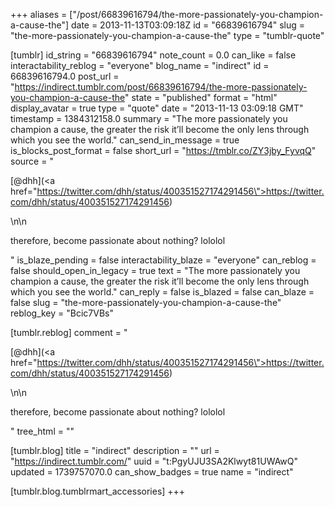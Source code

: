 +++
aliases = ["/post/66839616794/the-more-passionately-you-champion-a-cause-the"]
date = 2013-11-13T03:09:18Z
id = "66839616794"
slug = "the-more-passionately-you-champion-a-cause-the"
type = "tumblr-quote"

[tumblr]
id_string = "66839616794"
note_count = 0.0
can_like = false
interactability_reblog = "everyone"
blog_name = "indirect"
id = 66839616794.0
post_url = "https://indirect.tumblr.com/post/66839616794/the-more-passionately-you-champion-a-cause-the"
state = "published"
format = "html"
display_avatar = true
type = "quote"
date = "2013-11-13 03:09:18 GMT"
timestamp = 1384312158.0
summary = "The more passionately you champion a cause, the greater the risk it’ll become the only lens through which you see the world."
can_send_in_message = true
is_blocks_post_format = false
short_url = "https://tmblr.co/ZY3jby_FyvqQ"
source = "<p>[@dhh](<a href=\"https://twitter.com/dhh/status/400351527174291456\">https://twitter.com/dhh/status/400351527174291456</a>)</p>\n\n<p>therefore, become passionate about nothing? lololol</p>"
is_blaze_pending = false
interactability_blaze = "everyone"
can_reblog = false
should_open_in_legacy = true
text = "The more passionately you champion a cause, the greater the risk it&rsquo;ll become the only lens through which you see the world."
can_reply = false
is_blazed = false
can_blaze = false
slug = "the-more-passionately-you-champion-a-cause-the"
reblog_key = "Bcic7VBs"

[tumblr.reblog]
comment = "<p>[@dhh](<a href=\"https://twitter.com/dhh/status/400351527174291456\">https://twitter.com/dhh/status/400351527174291456</a>)</p>\n\n<p>therefore, become passionate about nothing? lololol</p>"
tree_html = ""

[tumblr.blog]
title = "indirect"
description = ""
url = "https://indirect.tumblr.com/"
uuid = "t:PgyUJU3SA2Klwyt81UWAwQ"
updated = 1739757070.0
can_show_badges = true
name = "indirect"

[tumblr.blog.tumblrmart_accessories]
+++

